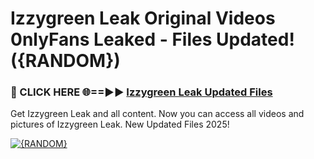 # Izzygreen Leak Original Videos 0nlyFans Leaked - Files Updated! ({RANDOM})

<h3>🔴 CLICK HERE 🌐==►► <a href="https://betterlinks.top/A2PfLJ" rel="nofollow">Izzygreen Leak Updated Files</a></h3>

Get Izzygreen Leak and all content. Now you can access all videos and pictures of Izzygreen Leak. New Updated Files 2025!

[![{RANDOM}](https://i.imgur.com/ppqm5kG.gif)](https://betterlinks.top/A2PfLJ)